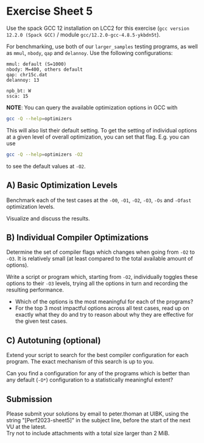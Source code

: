 Exercise Sheet 5
================

Use the spack GCC 12 installation on LCC2 for this exercise (`gcc version 12.2.0 (Spack GCC)` / module `gcc/12.2.0-gcc-4.8.5-ykbdn5t`).

For benchmarking, use both of our `larger_samples` testing programs, as well as `mmul`, `nbody`, `qap` and `delannoy`.
Use the following configurations:
```
mmul: default (S=1000)
nbody: M=400, others default
qap: chr15c.dat
delannoy: 13

npb_bt: W
ssca: 15
```

**NOTE**: You can query the available optimization options in GCC with  
```bash
gcc -Q --help=optimizers
```
This will also list their default setting. 
To get the setting of individual options at a given level of overall optimization, you can set that flag. E.g. you can use  
```bash
gcc -Q --help=optimizers -O2
```  
to see the default values at `-O2`.


A) Basic Optimization Levels
----------------------------

Benchmark each of the test cases at the `-O0`, `-O1`, `-O2`, `-O3`, `-Os` and `-Ofast` optimization levels.

Visualize and discuss the results.


B) Individual Compiler Optimizations
------------------------------------

Determine the set of compiler flags which changes when going from `-O2` to `-O3`. It is relatively small (at least compared to the total available amount of options).

Write a script or program which, starting from `-O2`, individually toggles these options to their `-O3` levels, trying all the options in turn and recording the resulting performance.

- Which of the options is the most meaningful for each of the programs?
- For the top 3 most impactful options across all test cases, read up on exactly what they do and try to reason about why they are effective for the given test cases.


C) Autotuning (optional)
------------------------

Extend your script to search for the best compiler configuration for each program.
The exact mechanism of this search is up to you.

Can you find a configuration for any of the programs which is better than any default (`-O*`) configuration to a statistically meaningful extent?


Submission
----------
Please submit your solutions by email to peter.thoman at UIBK, using the string "[Perf2023-sheet5]" in the subject line, before the start of the next VU at the latest.  
Try not to include attachments with a total size larger than 2 MiB.
